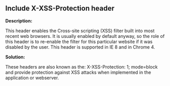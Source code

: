 
Include X-XSS-Protection header
-------

**Description:**

This header enables the Cross-site scripting (XSS) filter built into most recent web browsers. It is usually enabled by default anyway, so the role of this header is to re-enable the filter for this particular website if it was disabled by the user. This header is supported in IE 8 and in Chrome 4.


**Solution:**

These headers are also known as the: X-XSS-Protection: 1; mode=block and provide protection against XSS attacks when implemented in the application or webserver.

	